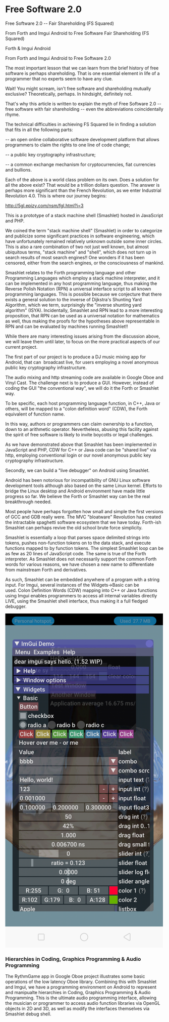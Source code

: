 # Free Software 2.0
Free Software 2.0 -- Fair Shareholding (FS Squared)

From Forth and Imgui Android to Free Software Fair Shareholding (FS Squared)

Forth & Imgui Android

From Forth and Imgui Android to Free Software 2.0

The most important lesson that we can learn from the brief history of free software is perhaps shareholding. That is one essential element in life of a programmer that no experts seem to have any clue. 

Wait! You might scream, isn't free software and shareholding mutually exclusive? Theoretically, perhaps. In hindsight, definitely not.

That's why this article is written to explain the myth of Free Software 2.0 -- free software with fair shareholding -- even the abbreviations coincidentally rhyme. 

The technical difficulties in achieving FS Squared lie in finding a solution that fits in all the following parts:

-- an open online collaborative software development platform that allows programmers to claim the rights to one line of code change;

-- a public key cryptography infrastructure;

-- a common exchange mechanism for cryptocurrencies, fiat currencies and bullions.

Each of the above is a world class problem on its own. Does a solution for all the above exist? That would be a trillion dollars question. The answer is perhaps more significant than the French Revolution, as we enter Industrial Revolution 4.0. This is where our journey begins:

http://5gl.epizy.com/nsm/fgl.html?i=3

This is a prototype of a stack machine shell (Smashlet) hosted in JavaScript and PHP.

We coined the term "stack machine shell" (Smashlet) in order to categorize and publicize some significant practices in software engineering, which have unfortunately remained relatively unknown outside some inner circles. This is also a rare combination of two not just well known, but almost ubiquitous terms, "stack machine" and "shell", which does not turn up in search results of most search engines!! One wonders if it has been censored, either from the search engines, or the consciousness of mankind.

Smashlet relates to the Forth programming language and other Programming Languages which employ a stack machine interpreter, and it can be implemented in any host programming language, thus making the Reverse Polish Notation (RPN) a universal interface script to all known programming languages. This is possible because we conjecture that there exists a general solution to the inverse of Dijkstra's Shunting Yard Algorithm, which we term, surprisingly the "inverse shunting yard algorithm" (ISYA). Incidentally, Smashlet and RPN lead to a more interesting proposition, that RPN can be used as a universal notation for mathematics as well, thus making the proofs for the hypotheses above representable in RPN and can be evaluated by machines running Smashlet!! 

While there are many interesting issues arising from the discussion above, we will leave them until later, to focus on the more practical aspects of our current project.

The first part of our project is to produce a DJ music mixing app for Android, that can  broadcast live, for users employing a novel anonymous public key cryptography infrastructure.

The audio mixing and http streaming code are available in Google Oboe and Vinyl Cast. The challenge next is to produce a GUI. However, instead of coding the GUI "the conventional way", we will do it the Forth or Smashlet way. 

To be specific, each host programming language function, in C++, Java or others, will be mapped to a "colon definition word" (CDW), the Forth equivalent of function name. 

In this way, authors or programmers can claim ownership to a function, down to an arithmetic operator. Nevertheless, abusing this facility against the spirit of free software is likely to invite boycotts or legal challenges. 

As we have demonstrated above that Smashlet has been implemented in JavaScript and PHP, CDW for C++ or Java code can be "shared live" via http, employing conventional login or our novel anonymous public key cryptography infrastructure. 

Secondly, we can build a "live debugger" on Android using Smashlet. 

Android has been notorious for incompatibility of GNU Linux software development tools although also based on the same Linux kernel. Efforts to bridge the Linux desktop and Android environment have made little progress so far. We believe the Forth or Smashlet way can be the real breakthrough needed. 

Most people have perhaps forgotten how small and simple the first versions of GCC and GDB really were. The MVC "bloatware" Revolution has created the intractable spaghetti software ecosystem that we have today. Forth-ish Smashlet can perhaps revive the old school brute force simplicity. 

Smashlet is essentially a loop that parses space delimited strings into tokens, pushes non-function tokens on to the data stack, and execute functions mapped to by function tokens. The simplest Smashlet loop can be as few as 20 lines of JavaScript code. The same is true of the Forth interpreter. As Smashlet does not necessarily support the common Forth words for various reasons, we have chosen a new name to differentiate from mainstream Forth and derivatives. 

As such, Smashlet can be embedded anywhere of a program with a string input. For Imgui, several instances of the Widgets->Basic can be used. Colon Definition Words (CDW) mapping into C++ or Java functions using Imgui enables programmers to access all internal variables directly LIVE, using the Smashlet shell interface, thus making it a full fledged debugger.


 <img src="https://github.com/udexon/FreeSoftware2.0/blob/master/Imgui_Widgets_Basic.png"  width="500" > 


### Hierarchies in Coding, Graphics Programming & Audio Programming

The RythmGame app in Google Oboe project illustrates some basic operations of the low latency Oboe library. Combining this with Smashlet and Imgui, we have a programming environment on Android to represent and manipualte hierarchies in Coding, Graphics Programming & Audio Programming. This is the ultimate audio programming interface, allowing the musician or programmer to access audio function libraries via OpenGL objects in 2D and 3D, as well as modify the interfaces themselves via Smashlet debug shell.




